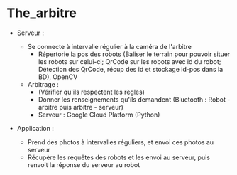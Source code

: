 # The_arbitre

- Serveur :
    - Se connecte à intervalle régulier à la caméra de l'arbitre
      - Répertorie la pos des robots (Baliser le terrain pour pouvoir situer les robots sur celui-ci; QrCode sur les robots avec id du robot; Détection des QrCode, récup des id et stockage id-pos dans la BD), OpenCV
    - Arbitrage :
      - (Vérifier qu'ils respectent les règles)
      - Donner les renseignements qu'ils demandent (Bluetooth : Robot - arbitre puis arbitre - serveur)
      - Serveur : Google Cloud Platform (Python)
      
- Application :
    - Prend des photos à intervalles réguliers, et envoi ces photos au serveur
    - Récupère les requêtes des robots et les envoi au serveur, puis renvoit la réponse du serveur au robot
